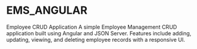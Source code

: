 # EMS_ANGULAR
Employee CRUD Application A simple Employee Management CRUD application built using Angular and JSON Server. Features include adding, updating, viewing, and deleting employee records with a responsive UI.
